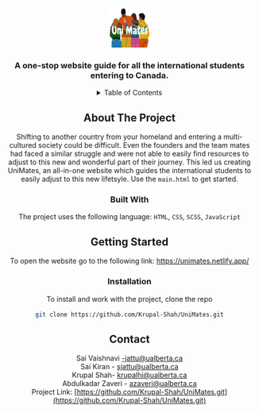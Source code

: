 <!-- PROJECT LOGO -->
<br />
<div align="center">
    <img src="https://github.com/Krupal-Shah/UniMates/blob/main/img/unimates.jpeg" alt="Logo" width="80" height="80">
  </a>
  <h3 align="center">A one-stop website guide for all the international students entering to Canada.</h3>
<!-- TABLE OF CONTENTS -->
<details>
  <summary>Table of Contents</summary>
        <li><a href="#about-the-project">About The Project</a>
        <li><a href="#built-with">Built With</a></li>
        <li><a href="#getting-started">Getting Started</a>
        <li><a href="#installation">Installation</a></li>
        <li><a href="#contact">Contact</a></li>
</details>
<!-- ABOUT THE PROJECT -->
    
## About The Project
Shifting to another country from your homeland and entering
a multi-cultured society could be difficult. Even the founders and the team mates had faced a similar struggle 
and were not able to easily find resources to adjust to this new and wonderful part of their journey. This led us
creating UniMates, an all-in-one website which guides the international students to easily adjust to this new 
lifetsyle. 
Use the `main.html` to get started.
### Built With
The project uses the following language:
`HTML`, `CSS`, `SCSS`, `JavaScript`
<!-- GETTING STARTED -->
## Getting Started
To open the website go to the following link: https://unimates.netlify.app/
 
### Installation
To install and work with the project, clone the repo
   ```sh
   git clone https://github.com/Krupal-Shah/UniMates.git
   ```
<!-- CONTACT -->
## Contact

Sai Vaishnavi -jattu@ualberta.ca
<br>
Sai Kiran - sjattu@ualberta.ca
<br>
Krupal Shah- krupalhi@ualberta.ca
<br>
Abdulkadar Zaveri - azaveri@ualberta.ca
<br>
Project Link: [https://github.com/Krupal-Shah/UniMates.git](https://github.com/Krupal-Shah/UniMates.git)
